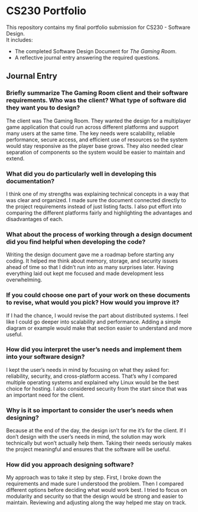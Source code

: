 # CS230 Portfolio

This repository contains my final portfolio submission for CS230 - Software Design.  
It includes:
- The completed Software Design Document for *The Gaming Room*.
- A reflective journal entry answering the required questions.

## Journal Entry

### Briefly summarize The Gaming Room client and their software requirements. Who was the client? What type of software did they want you to design?
The client was The Gaming Room. They wanted the design for a multiplayer game application that could run across different platforms and support many users at the same time. The key needs were scalability, reliable performance, secure access, and efficient use of resources so the system would stay responsive as the player base grows. They also needed clear separation of components so the system would be easier to maintain and extend.


### What did you do particularly well in developing this documentation?
I think one of my strengths was explaining technical concepts in a way that was clear and organized. I made sure the document connected directly to the project requirements instead of just listing facts. I also put effort into comparing the different platforms fairly and highlighting the advantages and disadvantages of each.

### What about the process of working through a design document did you find helpful when developing the code?
Writing the design document gave me a roadmap before starting any coding. It helped me think about memory, storage, and security issues ahead of time so that I didn’t run into as many surprises later. Having everything laid out kept me focused and made development less overwhelming.

### If you could choose one part of your work on these documents to revise, what would you pick? How would you improve it?
If I had the chance, I would revise the part about distributed systems. I feel like I could go deeper into scalability and performance. Adding a simple diagram or example would make that section easier to understand and more useful.

### How did you interpret the user’s needs and implement them into your software design?
I kept the user’s needs in mind by focusing on what they asked for: reliability, security, and cross-platform access. That’s why I compared multiple operating systems and explained why Linux would be the best choice for hosting. I also considered security from the start since that was an important need for the client.

### Why is it so important to consider the user’s needs when designing?
Because at the end of the day, the design isn’t for me it’s for the client. If I don’t design with the user’s needs in mind, the solution may work technically but won’t actually help them. Taking their needs seriously makes the project meaningful and ensures that the software will be useful.

### How did you approach designing software?
My approach was to take it step by step. First, I broke down the requirements and made sure I understood the problem. Then I compared different options before deciding what would work best. I tried to focus on modularity and security so that the design would be strong and easier to maintain. Reviewing and adjusting along the way helped me stay on track.
